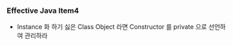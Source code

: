 <H3>Effective Java Item4</H3>

- Instance 화 하기 싫은 Class Object 라면 Constructor 를 private 으로 선언하여 관리하라
